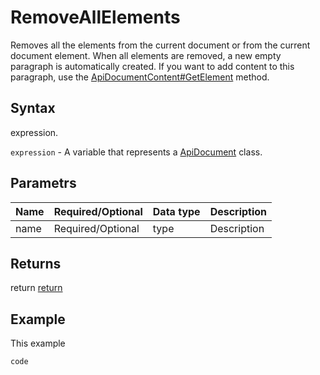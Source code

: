 # RemoveAllElements

Removes all the elements from the current document or from the current document element.
When all elements are removed, a new empty paragraph is automatically created. If you want to add content to this paragraph, use the [ApiDocumentContent#GetElement](../../ApiDocumentContent/Methods/GetElement.md) method.

## Syntax

expression.

`expression` - A variable that represents a [ApiDocument](../ApiDocument.md) class.

## Parametrs

| **Name** | **Required/Optional** | **Data type** | **Description** |
| ------------- | ------------- | ------------- | ------------- |
| name | Required/Optional | type | Description |

## Returns

return
[return](todo_link)

## Example

This example

```javascript
code
```